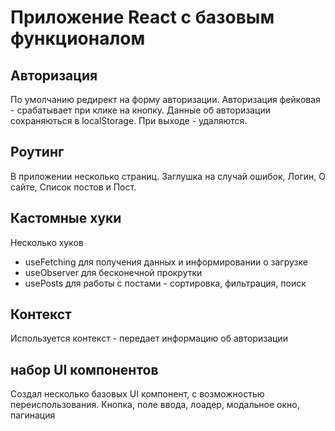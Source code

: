 # Приложение React с базовым функционалом

## Авторизация

По умолчанию редирект на форму авторизации. Авторизация фейковая - срабатывает при клике на кнопку. Данные об авторизации сохраняються в localStorage. При выходе - удаляются.

## Роутинг

В приложении несколько страниц. Заглушка на случай ошибок, Логин, О сайте, Список постов и Пост.

## Кастомные хуки

Несколько хуков

- useFetching для получения данных и информировании о загрузке
- useObserver для бесконечной прокрутки
- usePosts для работы с постами - сортировка, фильтрация, поиск

## Контекст

Используется контекст - передает информацию об авторизации

## набор UI компонентов

Создал несколько базовых UI компонент, с возможностью переиспользования. Кнопка, поле ввода, лоадер, модальное окно, пагинация
